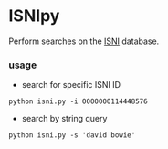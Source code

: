 # ISNIpy
Perform searches on the [ISNI](https://isni.org/page/search-database/) database.

### usage
* search for specific ISNI ID
```
python isni.py -i 0000000114448576
```

* search by string query
```
python isni.py -s 'david bowie'
```


